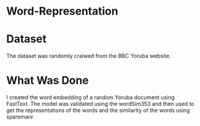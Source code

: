 # Word-Representation

# Dataset

The dataset was randomly cralwed from the BBC Yoruba website.

# What Was Done

I created the word embedding of a random Yoruba document using FastText. The model was validated using the wordSim353 and then used to get the representations of the words and the similarity of the words using sparemanr.
